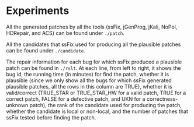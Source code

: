 # Experiments

All the generated patches by all the tools (ssFix, jGenProg, jKali, NoPol, HDRepair,
and ACS) can be found under `./patch`.

All the candidates that ssFix used for producing all the plausible patches can be
found under `./candidate`.

The repair information for each bug for which ssFix produced a plausible patch
can be found in `./rslt`. At each line, from left to right, it shows the bug id,
the running time (in minutes) for find the patch, whether it is plausible (since
we only show all the bugs for which ssFix generated plausible patches, all the
rows in this column are TRUE), whether it is valid/correct (TRUE_STAR or TRUE_STAR_HW
for a valid patch, TRUE for a correct patch, FALSE for a defective patch, and UKN for
a correctness-unknown patch), the rank of the candidate used for producing the patch,
whether the candidate is local or non-local, and the number of patches that ssFix
tested before finding the patch.
